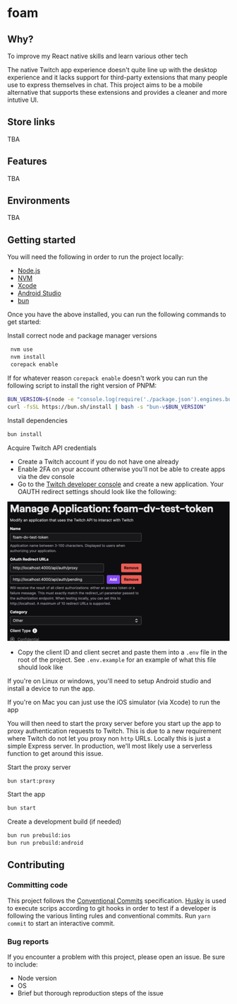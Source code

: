 # foam

## Why?

To improve my React native skills and learn various other tech

The native Twitch app experience doesn't quite line up with the desktop experience and it lacks support for third-party extensions that many people use to express themselves in chat. This project aims to be a mobile alternative that supports these extensions and provides a cleaner and more intutive UI.

## Store links

TBA

## Features

TBA

## Environments

TBA

## Getting started

You will need the following in order to run the project locally:

- [Node.js](https://nodejs.org/en/)
- [NVM](https://github.com/nvm-sh/nvm)
- [Xcode](https://developer.apple.com/xcode/)
- [Android Studio](https://developer.android.com/studio)
- [bun](https://bun.sh/)

Once you have the above installed, you can run the following commands to get started:

Install correct node and package manager versions

```bash
 nvm use
 nvm install
 corepack enable
```

If for whatever reason `corepack enable` doesn't work you can run the following script to install the right version of PNPM:

```bash
BUN_VERSION=$(node -e "console.log(require('./package.json').engines.bun)")
curl -fsSL https://bun.sh/install | bash -s "bun-v$BUN_VERSION"
```

Install dependencies

```bash
bun install
```

Acquire Twitch API credentials

- Create a Twitch account if you do not have one already
- Enable 2FA on your account otherwise you'll not be able to create apps via the dev console
- Go to the [Twitch developer console](https://dev.twitch.tv/console/apps/create) and create a new application. Your OAUTH redirect settings should look like the following:

<img src='.github/docs/twitch-settings.png' alt='Twitch app settings' />

- Copy the client ID and client secret and paste them into a `.env` file in the root of the project. See `.env.example` for an example of what this file should look like

If you're on Linux or windows, you'll need to setup Android studio and install a device to run the app.

If you're on Mac you can just use the iOS simulator (via Xcode) to run the app

You will then need to start the proxy server before you start up the app to proxy authentication requests to Twitch. This is due to a new requirement where Twitch do not let you proxy non `http` URLs. Locally this is just a simple Express server. In production, we'll most likely use a serverless function to get around this issue.

Start the proxy server

```bash
bun start:proxy
```

Start the app

```bash
bun start
```

Create a development build (if needed)

```bash
bun run prebuild:ios
bun run prebuild:android
```

## Contributing

### Committing code

This project follows the [Conventional Commits](https://www.conventionalcommits.org/en/v1.0.0/) specification. [Husky](https://github.com/typicode/husky) is used to execute scrips according to git hooks in order to test if a developer is following the various linting rules and conventional commits. Run `yarn commit` to start an interactive commit.

### Bug reports

If you encounter a problem with this project, please open an issue. Be sure to include:

- Node version
- OS
- Brief but thorough reproduction steps of the issue
